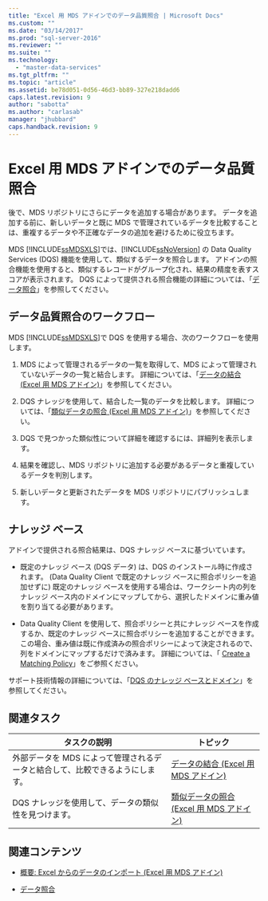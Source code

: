 ```yaml
---
title: "Excel 用 MDS アドインでのデータ品質照合 | Microsoft Docs"
ms.custom: ""
ms.date: "03/14/2017"
ms.prod: "sql-server-2016"
ms.reviewer: ""
ms.suite: ""
ms.technology: 
  - "master-data-services"
ms.tgt_pltfrm: ""
ms.topic: "article"
ms.assetid: be78d051-0d56-46d3-bb89-327e218dadd6
caps.latest.revision: 9
author: "sabotta"
ms.author: "carlasab"
manager: "jhubbard"
caps.handback.revision: 9
---
```

# Excel 用 MDS アドインでのデータ品質照合
  後で、MDS リポジトリにさらにデータを追加する場合があります。 データを追加する前に、新しいデータと既に MDS で管理されているデータを比較することは、重複するデータや不正確なデータの追加を避けるために役立ちます。  
  
 MDS [!INCLUDE[ssMDSXLS](../../includes/ssmdsxls-md.md)]では、[!INCLUDE[ssNoVersion](../../includes/ssnoversion-md.md)] の Data Quality Services (DQS) 機能を使用して、類似するデータを照合します。 アドインの照合機能を使用すると、類似するレコードがグループ化され、結果の精度を表すスコアが表示されます。 DQS によって提供される照合機能の詳細については、「[データ照合](../../data-quality-services/data-matching.md)」を参照してください。  
  
## データ品質照合のワークフロー  
 MDS [!INCLUDE[ssMDSXLS](../../includes/ssmdsxls-md.md)]で DQS を使用する場合、次のワークフローを使用します。  
  
1.  MDS によって管理されるデータの一覧を取得して、MDS によって管理されていないデータの一覧と結合します。 詳細については、「[データの結合 (Excel 用 MDS アドイン)](../../master-data-services/microsoft-excel-add-in/combine-data-mds-add-in-for-excel.md)」を参照してください。  
  
2.  DQS ナレッジを使用して、結合した一覧のデータを比較します。 詳細については、「[類似データの照合 (Excel 用 MDS アドイン)](../../master-data-services/microsoft-excel-add-in/match-similar-data-mds-add-in-for-excel.md)」を参照してください。  
  
3.  DQS で見つかった類似性について詳細を確認するには、詳細列を表示します。  
  
4.  結果を確認し、MDS リポジトリに追加する必要があるデータと重複しているデータを判別します。  
  
5.  新しいデータと更新されたデータを MDS リポジトリにパブリッシュします。  
  
## ナレッジ ベース  
 アドインで提供される照合結果は、DQS ナレッジ ベースに基づいています。  
  
-   既定のナレッジ ベース (DQS データ) は、DQS のインストール時に作成されます。 (Data Quality Client で既定のナレッジ ベースに照合ポリシーを追加せずに) 既定のナレッジ ベースを使用する場合は、ワークシート内の列をナレッジ ベース内のドメインにマップしてから、選択したドメインに重み値を割り当てる必要があります。  
  
-   Data Quality Client を使用して、照合ポリシーと共にナレッジ ベースを作成するか、既定のナレッジ ベースに照合ポリシーを追加することができます。 この場合、重み値は既に作成済みの照合ポリシーによって決定されるので、列をドメインにマップするだけで済みます。 詳細については、「 [Create a Matching Policy](../../data-quality-services/create-a-matching-policy.md)」をご参照ください。  
  
 サポート技術情報の詳細については、「[DQS のナレッジ ベースとドメイン](../../data-quality-services/dqs-knowledge-bases-and-domains.md)」を参照してください。  
  
## 関連タスク  
  
|タスクの説明|トピック|  
|----------------------|-----------|  
|外部データを MDS によって管理されるデータと結合して、比較できるようにします。|[データの結合 (Excel 用 MDS アドイン)](../../master-data-services/microsoft-excel-add-in/combine-data-mds-add-in-for-excel.md)|  
|DQS ナレッジを使用して、データの類似性を見つけます。|[類似データの照合 (Excel 用 MDS アドイン)](../../master-data-services/microsoft-excel-add-in/match-similar-data-mds-add-in-for-excel.md)|  
  
## 関連コンテンツ  
  
-   [概要: Excel からのデータのインポート (Excel 用 MDS アドイン)](../../master-data-services/microsoft-excel-add-in/overview-importing-data-from-excel-mds-add-in-for-excel.md)  
  
-   [データ照合](../../data-quality-services/data-matching.md)  
  
  